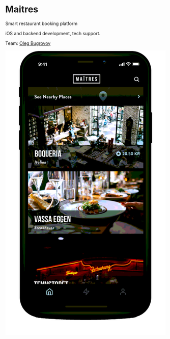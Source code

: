 # Maitres

Smart restaurant booking platform

iOS and backend development, tech support.

Team: [Oleg Bugrovoy](../about/oleg-bugrovoy.md)

![](../.gitbook/assets/image%20%2810%29.png)

